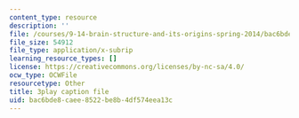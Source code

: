 ```yaml
---
content_type: resource
description: ''
file: /courses/9-14-brain-structure-and-its-origins-spring-2014/bac6bde8caee8522be8b4df574eea13c_555113.srt
file_size: 54912
file_type: application/x-subrip
learning_resource_types: []
license: https://creativecommons.org/licenses/by-nc-sa/4.0/
ocw_type: OCWFile
resourcetype: Other
title: 3play caption file
uid: bac6bde8-caee-8522-be8b-4df574eea13c
---
```

